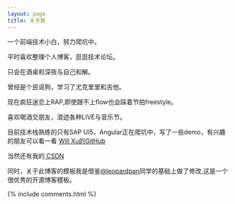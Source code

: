 ```yaml
---
layout: page
title: 关于我 
---
```


一个前端技术小白，努力爬坑中。
<p>
平时喜欢整理个人博客，逛逛技术论坛。
<p>
只会在酒桌和深夜与自己和解。
<p>
曾经是个民谣狗，学习了尤克里里和吉他。

<p>

现在疯狂迷恋上RAP,即使跟不上flow也会踩着节拍freestyle。
<p>

喜欢喝酒交朋友，浪迹各种LIVE与音乐节。

<p>

目前技术栈熟练的只有SAP UI5，Angular正在爬坑中，写了一些demo，有兴趣的朋友可以看一看
<a href="https://github.com/WillXusd"> Will Xu的GitHub </a>
<p>
当然还有我的<a href="https://blog.csdn.net/weixin_41012753"> CSDN</a>
<p>

同时，关于此博客的模板我是借鉴<a target="_blank" href='https://github.com/leopardpan/leopardpan.github.io/'>@leopardpan</a>同学的基础上做了修改,这是一个很优秀的开源博客模板。

<p> 



<p> 

<p> 

<p> 


{% include comments.html %}

